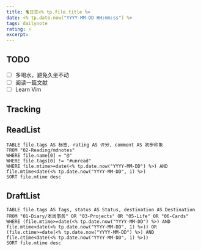 ```yaml
---
title: 🐈日志<% tp.file.title %>
date: <% tp.date.now("YYYY-MM-DD HH:mm:ss") %>
tags: dailynote
rating: ⭐️
excerpt: 
---
```

## TODO
- [ ] 多喝水，避免久坐不动
- [ ] 阅读一篇文献
- [ ] Learn Vim

## Tracking


## ReadList 
<!--此处显示今日已阅读文献-->
```dataview
TABLE file.tags AS 标签, rating AS 评分, comment AS 初步印象
FROM "02-Reading/mdnotes"
WHERE file.name[0] = "@"
WHERE file.tags[0] != "#unread"
WHERE file.mtime>=date(<% tp.date.now("YYYY-MM-DD") %>) AND file.mtime<date(<% tp.date.now("YYYY-MM-DD", 1) %>)
SORT file.mtime desc
```

## DraftList
<!--此处显示今日新增或修改的草稿或其它非文献笔记文件-->

```dataview
TABLE file.tags AS Tags, status AS Status, destination AS Destination
FROM "01-Diary/本周事务" OR "03-Projects" OR "05-Life" OR "06-Cards"
WHERE (file.mtime>=date(<% tp.date.now("YYYY-MM-DD") %>) AND file.mtime<date(<% tp.date.now("YYYY-MM-DD", 1) %>)) OR (file.ctime>=date(<% tp.date.now("YYYY-MM-DD") %>) AND file.ctime<date(<% tp.date.now("YYYY-MM-DD", 1) %>))
SORT file.mtime desc
```